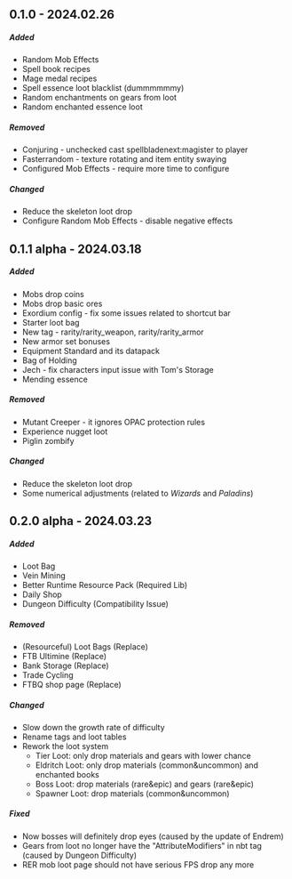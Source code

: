 ## 0.1.0 - 2024.02.26
##### Added
 - Random Mob Effects
 - Spell book recipes
 - Mage medal recipes
 - Spell essence loot blacklist (dummmmmmy)
 - Random enchantments on gears from loot
 - Random enchanted essence loot
##### Removed
 - Conjuring - unchecked cast spellbladenext:magister to player
 - Fasterrandom - texture rotating and item entity swaying
 - Configured Mob Effects - require more time to configure
##### Changed
 - Reduce the skeleton loot drop
 - Configure Random Mob Effects - disable negative effects

## 0.1.1 alpha - 2024.03.18
##### Added
 - Mobs drop coins
 - Mobs drop basic ores
 - Exordium config - fix some issues related to shortcut bar
 - Starter loot bag
 - New tag - rarity/rarity_weapon, rarity/rarity_armor
 - New armor set bonuses
 - Equipment Standard and its datapack
 - Bag of Holding
 - Jech - fix characters input issue with Tom's Storage
 - Mending essence
##### Removed
 - Mutant Creeper - it ignores OPAC protection rules
 - Experience nugget loot
 - Piglin zombify
##### Changed
 - Reduce the skeleton loot drop
 - Some numerical adjustments (related to *Wizards* and *Paladins*)

## 0.2.0 alpha - 2024.03.23
##### Added
 - Loot Bag
 - Vein Mining
 - Better Runtime Resource Pack (Required Lib)
 - Daily Shop
 - Dungeon Difficulty (Compatibility Issue)
##### Removed
 - (Resourceful) Loot Bags (Replace)
 - FTB Ultimine (Replace)
 - Bank Storage (Replace)
 - Trade Cycling
 - FTBQ shop page (Replace)
##### Changed
 - Slow down the growth rate of difficulty
 - Rename tags and loot tables
 - Rework the loot system
	 - Tier Loot: only drop materials and gears with lower chance
	 - Eldritch Loot: only drop materials (common&uncommon) and enchanted books
	 - Boss Loot: drop materials (rare&epic) and gears (rare&epic)
	 - Spawner Loot: drop materials (common&uncommon)
##### Fixed
- Now bosses will definitely drop eyes (caused by the update of Endrem)
- Gears from loot no longer have the "AttributeModifiers" in nbt tag (caused by Dungeon Difficulty)
- RER mob loot page should not have serious FPS drop any more